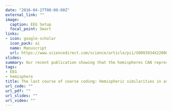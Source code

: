 ```yaml
---
date: "2016-04-27T00:00:00Z"
external_link: ""
image: 
  caption: EEG Setup
  focal_point: Smart
links:
- icon: google-scholar
  icon_pack: ai
  name: Manuscript
  url: https://www.sciencedirect.com/science/article/pii/S0093934X22000530?casa_token=tw2f-4FucrAAAAAA:IORjvjwvcFdiaBTRviq6jrV9zfmrkX4dFk6EK4bcYqnHbt8waiOETH8kEphw0eFeOKRqTKc1rQ
slides: 
summary: Our recent publication showing that the hemispheres CAN represent semantic information similarly given a task that requires deep semantic processing.
tags:
- EEG
- hemisphere
title: The last course of coarse coding: Hemispheric similarities in associative and categorical semantic processing
url_code: ""
url_pdf: ""
url_slides: ""
url_video: ""
---
```

